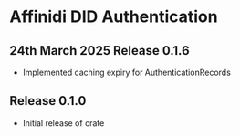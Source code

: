 # Affinidi DID Authentication

## 24th March 2025 Release 0.1.6

* Implemented caching expiry for AuthenticationRecords

## Release 0.1.0

* Initial release of crate
